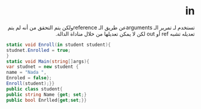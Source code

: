 <div dir = "rtl">

# in

تستخدم لـ تمرير الـ  argumentsعن طريق الـ  referenceولكن يتم التحقق من أنه لم يتم تعديله تشبه ref أو out  لكن لا يمكن تعديلها من خلال مناداة الدالة.
</div>

```c#
static void Enroll(in student student){
studnet.Enrolled = true;
}
static void Main(string[]args){
var studnet = new student { 
name = "Nada ",
Enroled = false};
Enroll(student);}}
public class student{
public string Name {get; set;}
public bool Enrlled{get;set;}}
```
